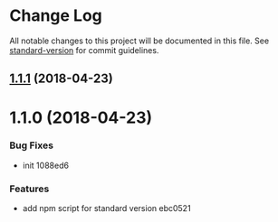 # Change Log

All notable changes to this project will be documented in this file. See [standard-version](https://github.com/conventional-changelog/standard-version) for commit guidelines.

<a name="1.1.1"></a>
## [1.1.1](/compare/v1.1.0...v1.1.1) (2018-04-23)



<a name="1.1.0"></a>
# 1.1.0 (2018-04-23)


### Bug Fixes

* init 1088ed6


### Features

* add npm script for standard version ebc0521
